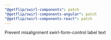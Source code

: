 ```yaml
---
"@getflip/swirl-components": patch
"@getflip/swirl-components-angular": patch
"@getflip/swirl-components-react": patch
---
```


Prevent misalignment swirl-form-control label text
